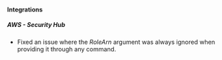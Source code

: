 
#### Integrations

##### AWS - Security Hub

- Fixed an issue where the *RoleArn* argument was always ignored when providing it through any command.
